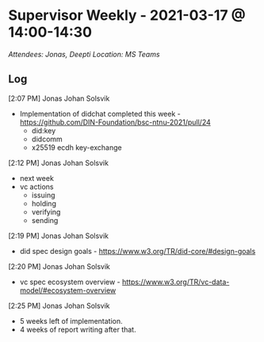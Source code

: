 # Supervisor Weekly - 2021-03-17 @ 14:00-14:30

*Attendees: Jonas, Deepti*
*Location: MS Teams*

## Log

[2:07 PM] Jonas Johan Solsvik
- Implementation of didchat completed this week - https://github.com/DIN-Foundation/bsc-ntnu-2021/pull/24
    + did:key
    + didcomm
    + x25519 ecdh key-exchange

​[2:12 PM] Jonas Johan Solsvik
- next week
- vc actions 
    + issuing 
    + holding
    + verifying
    + sending

​[2:19 PM] Jonas Johan Solsvik
- did spec design goals - https://www.w3.org/TR/did-core/#design-goals

[2:20 PM] Jonas Johan Solsvik
- vc spec ecosystem overview - https://www.w3.org/TR/vc-data-model/#ecosystem-overview

​[2:25 PM] Jonas Johan Solsvik
- 5 weeks left of implementation.
- 4 weeks of report writing after that.
